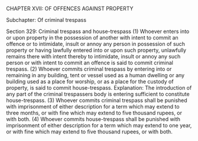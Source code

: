 CHAPTER XVII: OF OFFENCES AGAINST PROPERTY

Subchapter: Of criminal trespass

Section 329: Criminal trespass and house-trespass
(1) Whoever enters into or upon property in the possession of another with intent to commit an offence or to intimidate, insult or annoy any person in possession of such property or having lawfully entered into or upon such property, unlawfully remains there with intent thereby to intimidate, insult or annoy any such person or with intent to commit an offence is said to commit criminal trespass. (2) Whoever commits criminal trespass by entering into or remaining in any building, tent or vessel used as a human dwelling or any building used as a place for worship, or as a place for the custody of property, is said to commit house-trespass.
Explanation: The introduction of any part of the criminal trespassers body is entering sufficient to constitute house-trespass. (3) Whoever commits criminal trespass shall be punished with imprisonment of either description for a term which may extend to three months, or with fine which may extend to five thousand rupees, or with both. (4) Whoever commits house-trespass shall be punished with imprisonment of either description for a term which may extend to one year, or with fine which may extend to five thousand rupees, or with both.


